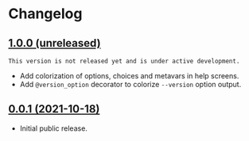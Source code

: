 # Changelog

## [1.0.0 (unreleased)](https://github.com/kdeldycke/click-extra/compare/v0.0.1...main)

```{important}
This version is not released yet and is under active development.
```

- Add colorization of options, choices and metavars in help screens.
- Add `@version_option` decorator to colorize ``--version`` option output.

## [0.0.1 (2021-10-18)](https://github.com/kdeldycke/click-extra/compare/88b81e...v0.0.1)

- Initial public release.
